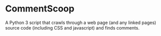 # CommentScoop

A Python 3 script that crawls through a web page (and any linked pages) source code (including CSS and javascript) and finds comments.

